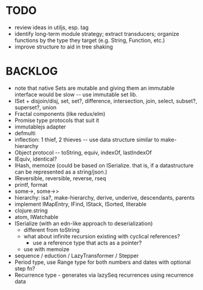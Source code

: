# TODO

* review ideas in utiljs, esp. tag
* identify long-term module strategy; extract transducers; organize functions by the type they target (e.g. String, Function, etc.)
* improve structure to aid in tree shaking

# BACKLOG

* note that native Sets are mutable and giving them an immutable interface would be slow -- use immutable set lib.
* ISet + disjoin/disj, set, set?, difference, intersection, join, select, subset?, superset?, union
* Fractal components (like redux/elm)
* Promise type protocols that suit it
* immutablejs adapter
* defmulti
* inflection: 1 thief, 2 thieves -- use data structure similar to make-hierarchy
* Object protocol -- toString, equiv, indexOf, lastIndexOf
* IEquiv, identical?
* IHash, memoize (could be based on ISerialize.  that is, if a datastructure can be represented as a string/json.)
* IReversible, reversible, reverse, rseq
* printf, format
* some->, some->>
* hierarchy: isa?, make-hierarchy, derive, underive, descendants, parents
* implement IMapEntry, IFind, IStack, ISorted, IIterable
* clojure.string
* atom, IWatchable
* ISerialize (with an edn-like approach to deserialization)
  * different from toString
  * what about infinite recursion existing with cyclical references?
    * use a reference type that acts as a pointer?
  * use with memoize
* sequence / eduction / LazyTransformer / Stepper
* Period type, use Range type for both numbers and dates with optional step fn?
* Recurrence type - generates via lazySeq recurrences using recurrence data
